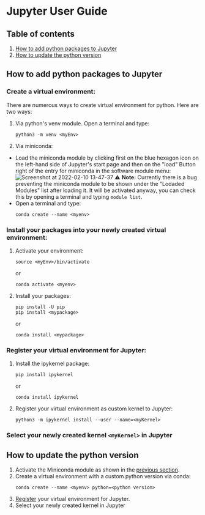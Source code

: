 # Jupyter User Guide

## Table of contents
1) [How to add python packages to Jupyter](#how-to-add-python-packages-to-jupyter)
2) [How to update the python version](#how-to-update-the-python-version)

## How to add python packages to Jupyter

### Create a virtual environment:
There are numerous ways to create virtual environment for python. Here are two ways:
1) Via python's venv module. Open a terminal and type:
   ```
   python3 -m venv <myEnv>
   ```
2) Via miniconda:
  - Load the miniconda module by clicking first on the blue hexagon icon on the left-hand side of Jupyter's start page and then on the "load" Button right of the entry for miniconda in the software module menu: ![Screenshot at 2022-02-10 13-47-37](https://user-images.githubusercontent.com/68850960/153412721-960613c1-ccbd-46a3-922f-bcbf247553a8.png)
    :warning: **Note:** Currently there is a bug preventing the miniconda module to be shown under the "Lodaded Modules" list after loading it. It will be activated anyway, you can check this by opening a terminal and typing `module list`.
  - Open a terminal and type:
    ```
    conda create --name <myenv>
    ```
### Install your packages into your newly created virtual environment:
1) Activate your environment:
    ```
    source <myEnv>/bin/activate
    ```
   or 
    ```
    conda activate <myenv>
    ```
2) Install your packages:
   ```
   pip install -U pip
   pip install <mypackage>
   ```
   or
   ```
   conda install <mypackage>
   ```
### Register your virtual environment for Jupyter:
1) Install the ipykernel package:
   ```
   pip install ipykernel
   ```
   or
   ```
   conda install ipykernel
   ```
2) Register your virtual environment as custom kernel to Jupyter:
   ```
   python3 -m ipykernel install --user --name=<myKernel>
   ```
### Select your newly created kernel `<myKernel>` in Jupyter
  
## How to update the python version
1) Activate the Miniconda module as shown in the [previous section](#create-a-virtual-environment).
2) Create a virtual environment with a custom python version via conda:
   ```
   conda create --name <myenv> python=<python version>
   ```
3) [Register](#register-your-virtual-environment-for-jupyter) your virtual environment for Jupyter.
4) Select your newly created kernel in Jupyter  
